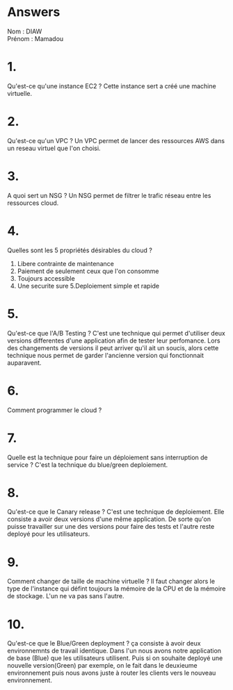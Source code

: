 # Answers

Nom : DIAW  
Prénom : Mamadou

# 1.
Qu'est-ce qu'une instance EC2 ?
Cette instance sert  a créé une machine virtuelle.
# 2.
Qu'est-ce qu'un VPC ? Un VPC permet de lancer des ressources AWS dans un reseau virtuel que l'on choisi.


# 3.
A quoi sert un NSG ? Un NSG permet de filtrer le trafic réseau entre les ressources cloud.

# 4.
Quelles sont les 5 propriétés désirables du cloud ?
1.  Libere contrainte de maintenance
2. Paiement de seulement ceux que l'on consomme
3. Toujours accessible
4. Une securite sure
5.Deploiement simple et rapide

# 5.
Qu'est-ce que l'A/B Testing ?
C'est une technique qui permet d'utiliser deux versions differentes d'une application afin de tester leur perfomance. 
Lors des changements de versions il peut arriver qu'il ait un soucis, alors cette technique nous permet de garder 
l'ancienne version qui fonctionnait auparavent.

# 6.
Comment programmer le cloud ?

# 7.
Quelle est la technique pour faire un déploiement sans interruption de service ?
C'est la technique du blue/green deploiement.

# 8.
Qu'est-ce que le Canary release ?
C'est une technique de deploiement. Elle consiste a avoir deux versions d'une même application.
De sorte qu'on puisse travailler sur une des versions pour faire des tests et l'autre reste deployé pour les utilisateurs.

# 9.
Comment changer de taille de machine virtuelle ?
Il faut changer alors le type de l'instance qui défint toujours la mémoire de la CPU et de la mémoire de stockage. L'un ne va pas sans l'autre.

# 10.
Qu'est-ce que le Blue/Green deployment ?
ça consiste à avoir deux environnemnts de travail identique. Dans l'un nous avons notre application de base (Blue) que les utilisateurs utilisent.
Puis si on souhaite deployé une nouvelle version(Green) par exemple, on le fait dans le deuxieume environnement puis nous avons juste à router 
les clients vers le nouveau environnement.

